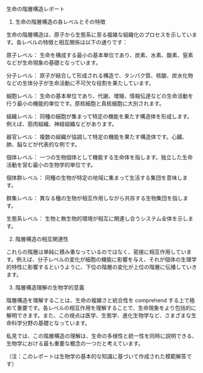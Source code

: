 生命の階層構造レポート

1. 生命の階層構造の各レベルとその特徴

生命の階層構造は、原子から生態系に至る複雑な組織化のプロセスを示しています。各レベルの特徴と相互関係は以下の通りです：

原子レベル：
生命を構成する最小の基本単位であり、炭素、水素、酸素、窒素などが生命現象の基礎となっています。

分子レベル：
原子が結合して形成される構造で、タンパク質、核酸、炭水化物などの生体分子が生命活動に不可欠な役割を果たしています。

細胞レベル：
生命の基本単位であり、代謝、増殖、情報伝達などの生命活動を行う最小の機能的単位です。原核細胞と真核細胞に大別されます。

組織レベル：
同種の細胞が集まって特定の機能を果たす構造体を形成します。例えば、筋肉組織、神経組織などがあります。

器官レベル：
複数の組織が協調して特定の機能を果たす構造体です。心臓、肺、脳などが代表的な例です。

個体レベル：
一つの生物個体として機能する生命体を指します。独立した生命活動を営む最小の生物学的単位です。

個体群レベル：
同種の生物が特定の地域に集まって生活する集団を意味します。

群集レベル：
異なる種の生物が相互作用しながら共存する生物集団を指します。

生態系レベル：
生物と無生物的環境が相互に関連し合うシステム全体を示します。

2. 階層構造の相互関連性

これらの階層は単純に積み重なっているのではなく、密接に相互作用しています。例えば、分子レベルの変化が細胞の機能に影響を与え、それが個体の生理学的特性に影響するというように、下位の階層の変化が上位の階層に伝播していきます。

3. 階層構造理解の生物学的意義

階層構造を理解することは、生命の複雑さと統合性を comprehend する上で極めて重要です。各レベルの相互作用を理解することで、生命現象をより包括的に解明できます。また、この視点は医学、生態学、進化生物学など、さまざまな生命科学分野の基礎となっています。

私見では、この階層構造の理解は、生命の多様性と統一性を同時に説明できる、生物学における最も重要な概念の一つだと考えています。

（注：このレポートは生物学の基本的な知識に基づいて作成された模範解答です）